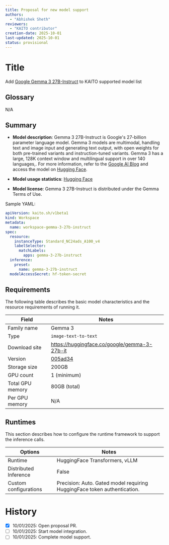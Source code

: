 ```yaml
---
title: Proposal for new model support
authors:
  - "Abhishek Sheth"
reviewers:
  - "KAITO contributor"
creation-date: 2025-10-01
last-updated: 2025-10-01
status: provisional
---
```


# Title

Add [Google Gemma 3 27B-Instruct](https://huggingface.co/google/gemma-3-27b-it) to KAITO supported model list

## Glossary

N/A

## Summary

- **Model description**: Gemma 3 27B-Instruct is Google's 27-billion parameter language model. Gemma 3 models are multimodal, handling text and image input and generating text output, with open weights for both pre-trained variants and instruction-tuned variants. Gemma 3 has a large, 128K context window and multilingual support in over 140 languages,. For more information, refer to the [Google AI Blog](https://ai.google.dev/gemma/docs/core) and access the model on [Hugging Face](https://huggingface.co/google/gemma-3-27b-it).

- **Model usage statistics**: [Hugging Face](https://huggingface.co/google/gemma-3-27b-it)

- **Model license**: Gemma 3 27B-Instruct is distributed under the Gemma Terms of Use.

Sample YAML:

```yaml
apiVersion: kaito.sh/v1beta1
kind: Workspace
metadata:
  name: workspace-gemma-3-27b-instruct
spec:
  resource:
    instanceType: Standard_NC24ads_A100_v4
    labelSelector:
      matchLabels:
        apps: gemma-3-27b-instruct
  inference:
    preset:
      name: gemma-3-27b-instruct
  modelAccessSecret: hf-token-secret
```

## Requirements

The following table describes the basic model characteristics and the resource requirements of running it.

| Field | Notes|
|----|----|
| Family name| Gemma 3|
| Type| `image-text-to-text` |
| Download site| https://huggingface.co/google/gemma-3-27b-it |
| Version| [005ad34](https://huggingface.co/google/gemma-3-27b-it/commit/005ad3404e59d6023443cb575daa05336842228a) |
| Storage size| 200GB |
| GPU count| 1 (minimum) |
| Total GPU memory| 80GB (total) |
| Per GPU memory | N/A |

## Runtimes

This section describes how to configure the runtime framework to support the inference calls.

| Options | Notes|
|----|----|
| Runtime | HuggingFace Transformers, vLLM |
| Distributed Inference| False |
| Custom configurations| Precision: Auto. Gated model requiring HuggingFace token authentication. |

# History

- [x] 10/01/2025: Open proposal PR.
- [ ] 10/01/2025: Start model integration.
- [ ] 10/01/2025: Complete model support.